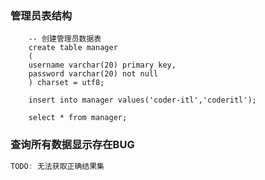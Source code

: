 ###  管理员表结构

```mysql
    -- 创建管理员数据表
    create table manager
    (
    username varchar(20) primary key,
    password varchar(20) not null
    ) charset = utf8;
    
    insert into manager values('coder-itl','coderitl');
    
    select * from manager;
```



###  查询所有数据显示存在BUG

```java
TODO: 无法获取正确结果集
```

